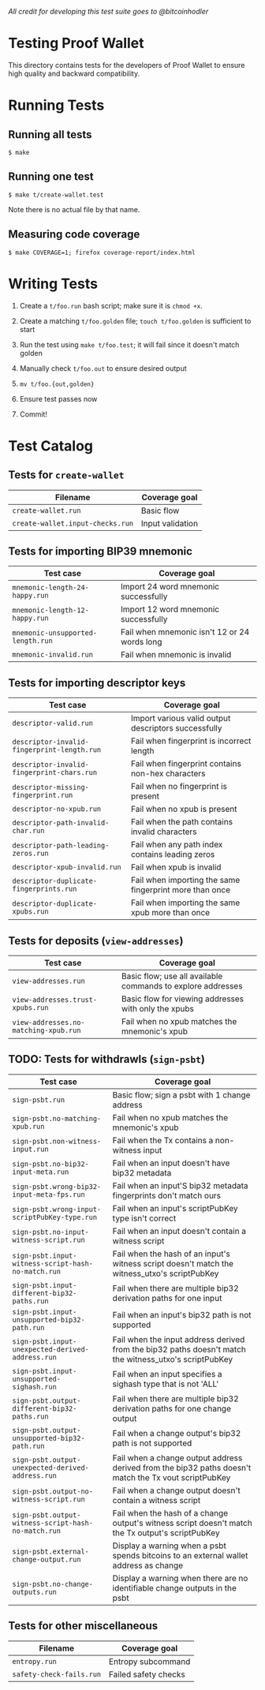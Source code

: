 _All credit for developing this test suite goes to @bitcoinhodler_
# Testing Proof Wallet

This directory contains tests for the developers of Proof Wallet to
ensure high quality and backward compatibility.

# Running Tests

## Running all tests
```
$ make
```

## Running one test
```
$ make t/create-wallet.test
```
Note there is no actual file by that name.

## Measuring code coverage
```
$ make COVERAGE=1; firefox coverage-report/index.html
```

# Writing Tests

1. Create a `t/foo.run` bash script; make sure it is `chmod +x`.

2. Create a matching `t/foo.golden` file; `touch t/foo.golden` is
   sufficient to start

3. Run the test using `make t/foo.test`; it will fail since it doesn't
   match golden

4. Manually check `t/foo.out` to ensure desired output

5. `mv t/foo.{out,golden}`

6. Ensure test passes now

7. Commit!


# Test Catalog

## Tests for `create-wallet`

| Filename | Coverage goal |
| -------- | ------------- |
| `create-wallet.run` | Basic flow |
| `create-wallet.input-checks.run` | Input validation |

## Tests for importing BIP39 mnemonic
| Test case                 | Coverage goal |
| --------------------------|  ------------- |
| `mnemonic-length-24-happy.run`        | Import 24 word mnemonic successfully |
| `mnemonic-length-12-happy.run`        | Import 12 word mnemonic successfully |
| `mnemonic-unsupported-length.run`        | Fail when mnemonic isn't 12 or 24 words long |
| `mnemonic-invalid.run`        | Fail when mnemonic is invalid |

## Tests for importing descriptor keys
| Test case                 | Coverage goal |
| --------------------------|  ------------- |
| `descriptor-valid.run`        | Import various valid output descriptors successfully |
| `descriptor-invalid-fingerprint-length.run`        | Fail when fingerprint is incorrect length |
| `descriptor-invalid-fingerprint-chars.run`        | Fail when fingerprint contains non-hex characters |
| `descriptor-missing-fingerprint.run`        | Fail when no fingerprint is present |
| `descriptor-no-xpub.run`        | Fail when no xpub is present |
| `descriptor-path-invalid-char.run`        | Fail when the path contains invalid characters |
| `descriptor-path-leading-zeros.run`        | Fail when any path index contains leading zeros |
| `descriptor-xpub-invalid.run`        | Fail when xpub is invalid |
| `descriptor-duplicate-fingerprints.run`        | Fail when importing the same fingerprint more than once |
| `descriptor-duplicate-xpubs.run`        | Fail when importing the same xpub more than once |

## Tests for deposits (`view-addresses`)
| Test case                 | Coverage goal |
| --------------------------|  ------------- |
| `view-addresses.run`        | Basic flow; use all available commands to explore addresses |
| `view-addresses.trust-xpubs.run`        | Basic flow for viewing addresses with only the xpubs |
| `view-addresses.no-matching-xpub.run`        | Fail when no xpub matches the mnemonic's xpub |

## TODO: Tests for withdrawls (`sign-psbt`)

| Test case                 | Coverage goal |
| --------------------------| ------------- |
| `sign-psbt.run`        | Basic flow; sign a psbt with 1 change address |
| `sign-psbt.no-matching-xpub.run`        | Fail when no xpub matches the mnemonic's xpub |
| `sign-psbt.non-witness-input.run`        | Fail when the Tx contains a non-witness input |
| `sign-psbt.no-bip32-input-meta.run`        | Fail when an input doesn't have bip32 metadata |
| `sign-psbt.wrong-bip32-input-meta-fps.run`        | Fail when an input'S bip32 metadata fingerprints don't match ours |
| `sign-psbt.wrong-input-scriptPubKey-type.run`        | Fail when an input's scriptPubKey type isn't correct |
| `sign-psbt.no-input-witness-script.run`        | Fail when an input doesn't contain a witness script |
| `sign-psbt.input-witness-script-hash-no-match.run`        | Fail when the hash of an input's witness script doesn't match the witness_utxo's scriptPubKey |
| `sign-psbt.input-different-bip32-paths.run`        | Fail when there are multiple bip32 derivation paths for one input |
| `sign-psbt.input-unsupported-bip32-path.run`        | Fail when an input's bip32 path is not supported  |
| `sign-psbt.input-unexpected-derived-address.run`        | Fail when the input address derived from the bip32 paths doesn't match the witness_utxo's scriptPubKey |
| `sign-psbt.input-unsupported-sighash.run`        | Fail when an input specifies a sighash type that is not 'ALL' |
| `sign-psbt.output-different-bip32-paths.run`        | Fail when there are multiple bip32 derivation paths for one change output |
| `sign-psbt.output-unsupported-bip32-path.run`        | Fail when a change output's bip32 path is not supported |
| `sign-psbt.output-unexpected-derived-address.run`        | Fail when a change output address derived from the bip32 paths doesn't match the Tx vout scriptPubKey |
| `sign-psbt.output-no-witness-script.run`        | Fail when a change output doesn't contain a witness script |
| `sign-psbt.output-witness-script-hash-no-match.run`        | Fail when the hash of a change output's witness script doesn't match the Tx output's scriptPubKey |
| `sign-psbt.external-change-output.run`        | Display a warning when a psbt spends bitcoins to an external wallet address as change |
| `sign-psbt.no-change-outputs.run`        | Display a warning when there are no identifiable change outputs in the psbt |

## Tests for other miscellaneous

| Filename | Coverage goal |
| -------- | ------------- |
| `entropy.run` | Entropy subcommand |
| `safety-check-fails.run` | Failed safety checks |
